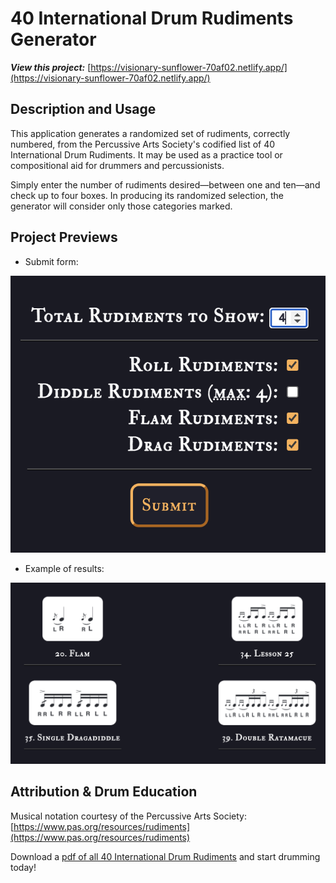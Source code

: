 # 40 International Drum Rudiments Generator

**_View this project:_** [https://visionary-sunflower-70af02.netlify.app/](https://visionary-sunflower-70af02.netlify.app/)

## Description and Usage

This application generates a randomized set of rudiments, correctly numbered, from the Percussive Arts Society's codified list of 40 International Drum Rudiments. It may be used as a practice tool or compositional aid for drummers and percussionists.

Simply enter the number of rudiments desired—between one and ten—and check up to four boxes. In producing its randomized selection, the generator will consider only those categories marked.

## Project Previews

- Submit form:

![40 International Drum Rudiments Generator form preview](./src/images/Project_Preview/rudiments-generator-preview-1.png)

- Example of results:

![40 International Drum Rudiments Generator results preview](./src/images/Project_Preview/rudiments-generator-preview-2.png)

## Attribution & Drum Education

Musical notation courtesy of the Percussive Arts Society: [https://www.pas.org/resources/rudiments](https://www.pas.org/resources/rudiments)

Download a [pdf of all 40 International Drum Rudiments](https://www.pas.org/docs/default-source/default-document-library/pas-drum-rudiments-2018dcccc96de1726e19ba7fff00008669d1.pdf?sfvrsn=fdbeaea5_6) and start drumming today!
